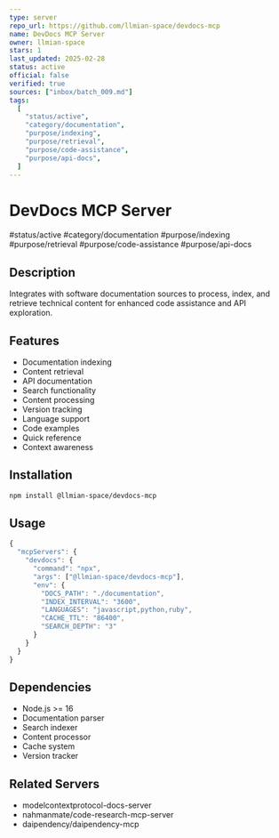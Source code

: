 ```yaml
---
type: server
repo_url: https://github.com/llmian-space/devdocs-mcp
name: DevDocs MCP Server
owner: llmian-space
stars: 1
last_updated: 2025-02-28
status: active
official: false
verified: true
sources: ["inbox/batch_009.md"]
tags:
  [
    "status/active",
    "category/documentation",
    "purpose/indexing",
    "purpose/retrieval",
    "purpose/code-assistance",
    "purpose/api-docs",
  ]
---
```


# DevDocs MCP Server

#status/active #category/documentation #purpose/indexing #purpose/retrieval #purpose/code-assistance #purpose/api-docs

## Description

Integrates with software documentation sources to process, index, and retrieve technical content for enhanced code assistance and API exploration.

## Features

- Documentation indexing
- Content retrieval
- API documentation
- Search functionality
- Content processing
- Version tracking
- Language support
- Code examples
- Quick reference
- Context awareness

## Installation

```bash
npm install @llmian-space/devdocs-mcp
```

## Usage

```javascript
{
  "mcpServers": {
    "devdocs": {
      "command": "npx",
      "args": ["@llmian-space/devdocs-mcp"],
      "env": {
        "DOCS_PATH": "./documentation",
        "INDEX_INTERVAL": "3600",
        "LANGUAGES": "javascript,python,ruby",
        "CACHE_TTL": "86400",
        "SEARCH_DEPTH": "3"
      }
    }
  }
}
```

## Dependencies

- Node.js >= 16
- Documentation parser
- Search indexer
- Content processor
- Cache system
- Version tracker

## Related Servers

- modelcontextprotocol-docs-server
- nahmanmate/code-research-mcp-server
- daipendency/daipendency-mcp
